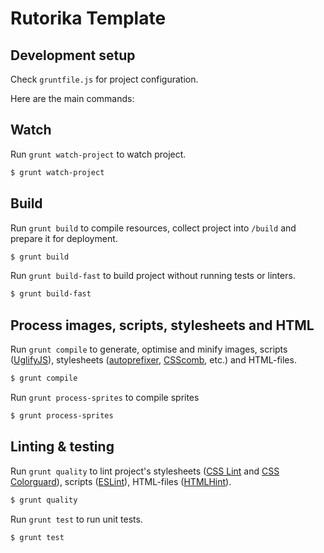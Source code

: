 # Rutorika Template

## Development setup

Check `gruntfile.js` for project configuration.

Here are the main commands:

## Watch

Run `grunt watch-project` to watch project.

```sh
$ grunt watch-project
```

## Build

Run `grunt build` to compile resources, collect project into `/build`
and prepare it for deployment.

```sh
$ grunt build
```

Run `grunt build-fast` to build project without running tests or
linters.

```sh
$ grunt build-fast
```

## Process images, scripts, stylesheets and HTML

Run `grunt compile` to generate, optimise and minify images, scripts
([UglifyJS](http://lisperator.net/uglifyjs/)), stylesheets
([autoprefixer](https://github.com/ai/autoprefixer),
[CSScomb](http://csscomb.com/), etc.) and HTML-files.

```sh
$ grunt compile
```

Run `grunt process-sprites` to compile sprites

```sh
$ grunt process-sprites
```

## Linting & testing

Run `grunt quality` to lint project's stylesheets ([CSS Lint](http://csslint.net) and
[CSS Colorguard](https://github.com/SlexAxton/css-colorguard)),
scripts ([ESLint](http://eslint.org/)), HTML-files ([HTMLHint](http://htmlhint.com/)).

```sh
$ grunt quality
```

Run `grunt test` to run unit tests.

```sh
$ grunt test
```
